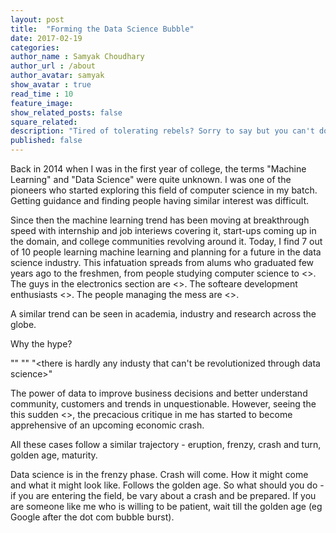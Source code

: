 ```yaml
---
layout: post
title:  "Forming the Data Science Bubble"
date: 2017-02-19
categories: 
author_name : Samyak Choudhary
author_url : /about
author_avatar: samyak
show_avatar : true
read_time : 10
feature_image: 
show_related_posts: false
square_related: 
description: "Tired of tolerating rebels? Sorry to say but you can't do without them."
published: false
---
```


Back in 2014 when I was in the first year of college, the terms "Machine Learning" and "Data Science" were quite unknown. I was one of the pioneers who started exploring this field of computer science in my batch. Getting guidance and finding people having similar interest was difficult.

Since then the machine learning trend has been moving at breakthrough speed with internship and job interiews covering it, start-ups coming up in the domain, and college communities revolving around it. Today, I find 7 out of 10 people learning machine learning and planning for a future in the data science industry. This infatuation spreads from alums who graduated few years ago to the freshmen, from people studying computer science to <>. The guys in the electronics section are <>. The softeare development enthusiasts <>. The people managing the mess are <>.

A similar trend can be seen in academia, industry and research across the globe. 

Why the hype? 

"<the most sort after job>"
"<xxx number of jobs to be created>"
"<there is hardly any industy that can't be revolutionized through data science>"

The power of data to improve business decisions and better understand community, customers and trends in unquestionable. However, seeing the this sudden <>, the precacious critique in me has started to become apprehensive of an upcoming economic crash.

<comparision to the dot com bubble>
<comparision to the housing prices bubble>
<comparision to financial crisis ... lehman brothers>

All these cases follow a similar trajectory - eruption, frenzy, crash and turn, golden age, maturity.

Data science is in the frenzy phase. Crash will come. How it might come and what it might look like. Follows the golden age. So what should you do - if you are entering the field, be vary about a crash and be prepared. If you are someone like me who is willing to be patient, wait till the golden age (eg Google after the dot com bubble burst). 


